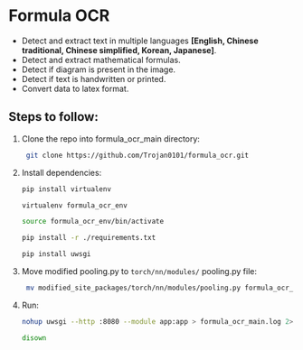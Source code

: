 # Formula OCR

- Detect and extract text in multiple languages **[English, Chinese traditional, Chinese simplified, Korean, Japanese]**.
- Detect and extract mathematical formulas.
- Detect if diagram is present in the image.
- Detect if text is handwritten or printed.
- Convert data to latex format.

## Steps to follow:

1) Clone the repo into formula_ocr_main directory:
    ```bash
     git clone https://github.com/Trojan0101/formula_ocr.git
     ```

2) Install dependencies:
    ```bash
    pip install virtualenv
    ```
    ```bash
    virtualenv formula_ocr_env
    ```
    ```bash
    source formula_ocr_env/bin/activate
    ```
    ```bash
    pip install -r ./requirements.txt
    ```
    ```bash
    pip install uwsgi
     ```

3) Move modified pooling.py to `torch/nn/modules/` pooling.py file:
    ```bash
     mv modified_site_packages/torch/nn/modules/pooling.py formula_ocr_env/<python_version>/site_packages/torch/nn/modules/pooling.py
    ```

4) Run:
    ```bash
    nohup uwsgi --http :8080 --module app:app > formula_ocr_main.log 2>&1 &
     ```
    ```bash
    disown
    ```
